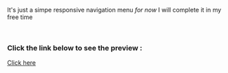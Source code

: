 It's just a simpe responsive navigation menu *for now*
I will complete it in my free time 

<br>

### Click the link below to see the preview :
[Click here](https://nazaneyn.github.io/Navbar/)
